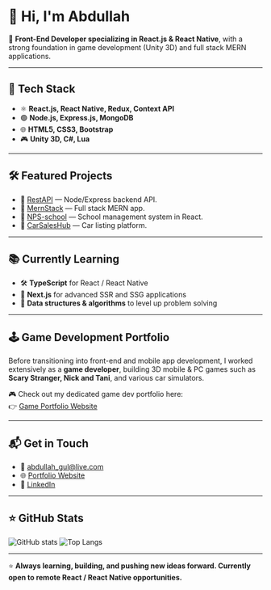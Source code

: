 # 👋 Hi, I'm Abdullah

🎯 **Front-End Developer specializing in React.js & React Native**, with a strong foundation in game development (Unity 3D) and full stack MERN applications.

---

## 🚀 Tech Stack
- ⚛️ **React.js, React Native, Redux, Context API**
- 🟢 **Node.js, Express.js, MongoDB**
- 🌐 **HTML5, CSS3, Bootstrap**
- 🎮 **Unity 3D, C#, Lua**

---

## 🛠 Featured Projects
- 🚀 [RestAPI](https://github.com/AbdullahGulAwan/RestAPI) — Node/Express backend API.
- 🌟 [MernStack](https://github.com/AbdullahGulAwan/MernStack) — Full stack MERN app.
- 🏫 [NPS-school](https://github.com/AbdullahGulAwan/NPS-school) — School management system in React.
- 🚗 [CarSalesHub](https://github.com/AbdullahGulAwan/CarSalesHub) — Car listing platform.

---

## 📚 Currently Learning
- 🛠 **TypeScript** for React / React Native
- 🚀 **Next.js** for advanced SSR and SSG applications
- 🧠 **Data structures & algorithms** to level up problem solving

---

## 🕹️ Game Development Portfolio
Before transitioning into front-end and mobile app development, I worked extensively as a **game developer**, building 3D mobile & PC games such as **Scary Stranger, Nick and Tani**, and various car simulators.

🎮 Check out my dedicated game dev portfolio here:  
👉 [Game Portfolio Website](https://abdullahgul12.github.io/CV)

---

## 📬 Get in Touch
- 📧 [abdullah_gul@live.com](mailto:abdullah_gul@live.com)
- 🌐 [Portfolio Website](https://abdullahgul12.github.io/CV)
- 💼 [LinkedIn](https://www.linkedin.com/in/abdullah-gul-424a6414b/)

---

## ⭐ GitHub Stats
![GitHub stats](https://github-readme-stats.vercel.app/api?username=abdullahgulawan&show_icons=true&theme=tokyonight)
![Top Langs](https://github-readme-stats.vercel.app/api/top-langs/?username=abdullahgulawan&layout=compact&theme=tokyonight)

---

⭐ **Always learning, building, and pushing new ideas forward. Currently open to remote React / React Native opportunities.**
